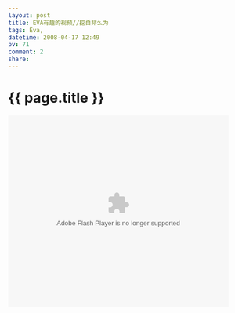 ```yaml
---
layout: post
title: EVA有趣的视频//挖自非么为
tags: Eva,
datetime: 2008-04-17 12:49
pv: 71
comment: 2
share: 
---
```


{{ page.title }}
================

 <embed style="width: 450px; height: 390px;" pluginspage="http://www.macromedia.com/go/getflashplayer" src="http://www.tudou.com/v/PlRh9IZe69A" width="450" height="390" type="application/x-shockwave-flash" wmode="transparent" play="true" loop="false" menu="false" allowscriptaccess="never" /> 


